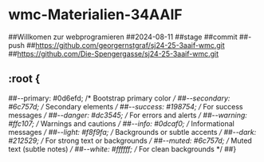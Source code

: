 # wmc-Materialien-34AAIF
##Willkomen zur webprogramieren 
##2024-08-11
##stage
##commit 
##-push
##https://github.com/georgernstgraf/sj24-25-3aaif-wmc.git
##https://github.com/Die-Spengergasse/sj24-25-3aaif-wmc.git
## :root {
  ##--primary: #0d6efd; /* Bootstrap primary color */
  ##--secondary: #6c757d; /* Secondary elements */
  ##--success: #198754; /* For success messages */
  ##--danger: #dc3545; /* For errors and alerts */
  ##--warning: #ffc107; /* Warnings and cautions */
  ##--info: #0dcaf0; /* Informational messages */
  ##--light: #f8f9fa; /* Backgrounds or subtle accents */
  ##--dark: #212529; /* For strong text or backgrounds */
  ##--muted: #6c757d; /* Muted text (subtle notes) */
  ##--white: #ffffff; /* For clean backgrounds */
##}
